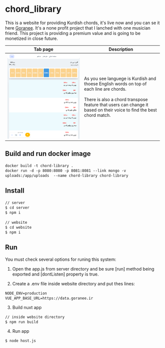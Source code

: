 # chord_library

This is a website for providing Kurdish chords, it's live now and you can se it here [Goranee](https://goranee.ir/). 
It's a none profit project that I lanched with one musician friend. This project is providing a premium value and is going to be monetized in close future.

| Tab page| Description |
|:---:|---|
|<img width="auto" height="30%" src="https://github.com/navidshad/chord_library/blob/main/misc/tab_page.png" /> |<p>As you see languege is Kurdish and thoese English words on top of each line are chords. <br><br>There is also a chord transpose feature that users can change it based on their voice to find the best chord match.</p> |

## Build and run docker image
```
docker build -t chord-library .
docker run -d -p 8080:8080 -p 8081:8081 --link mongo -v uploads:/app/uploads  --name chord-library chord-library
```

## Install
```
// server
$ cd server
$ npm i

// website
$ cd website
$ npm i
```

## Run
You must check several options for runing this system:

1. Open the app.js from server directory and be sure [run] method being exported and [dontListen] property is true.

2. Create a .env file inside website directory and put thes lines:
```
NODE_ENV=production
VUE_APP_BASE_URL=https://data.goranee.ir
```

3. Build nuxt app
```
// inside website directory
$ npm run build
``` 

4. Run app
```
$ node host.js
```
